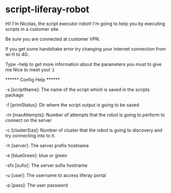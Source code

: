 # script-liferay-robot

Hi! I'm Nicolas, the script executor robot! I'm going to help you by executing scripts in a customer site. 

Be sure you are connected at customer VPN. 

If you get some handshake error try changing your internet connection from wi-fi to 4G. 

Type -help to get more information about the parameters you must to give me Nice to meet you! :)

****** Config Help ******

-s [scriptName]: The name of the script which is saved in the scripts package

-f [printStatus]: Dir where the script output is going to be saved

-m [maxAttempts]: Number of attempts that the robot is going to perform to connect on the server

-c [clusterSize]: Number of cluster that the robot is going to discovery and try connecting into to it.

-h [server]: The server prefix hostname

-e [blueGreen]: blue or green

-sfx [sufix]: The server sufix hostname

-u [user]: The username to access liferay portal

-p [pass]: The user password

